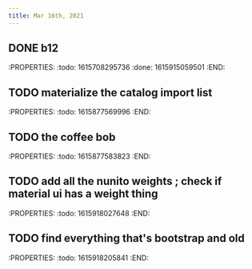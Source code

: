 ```yaml
---
title: Mar 16th, 2021
---
```


## DONE b12
:PROPERTIES:
:todo: 1615708295736
:done: 1615915059501
:END:
## TODO materialize the catalog import list
:PROPERTIES:
:todo: 1615877569996
:END:
## TODO the coffee bob
:PROPERTIES:
:todo: 1615877583823
:END:
## TODO add all the nunito weights ; check if material ui has a weight thing
:PROPERTIES:
:todo: 1615918027648
:END:
## TODO find everything that's bootstrap and old
:PROPERTIES:
:todo: 1615918205841
:END:
